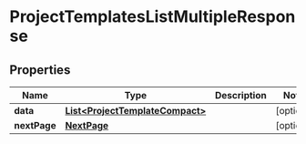 

# ProjectTemplatesListMultipleResponse


## Properties

| Name | Type | Description | Notes |
|------------ | ------------- | ------------- | -------------|
|**data** | [**List&lt;ProjectTemplateCompact&gt;**](ProjectTemplateCompact.md) |  |  [optional] |
|**nextPage** | [**NextPage**](NextPage.md) |  |  [optional] |



